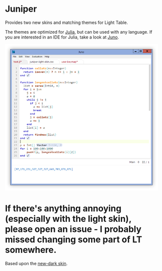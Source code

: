 Juniper
=======
Provides two new skins and matching themes for Light Table.

The themes are optimized for [Julia](http://julialang.org), but can be used with any language.
If you are interested in an IDE for Julia, take a look at [Juno](http://junolab.org/docs/installing.html).

![Juniper Light](screens/screen-light.png)

If there's anything annoying (especially with the light skin), please open an issue - I probably missed changing some part of LT somewhere.
=======
Based upon the [new-dark skin](https://github.com/LightTable/LightTable/blob/master/deploy/core/css/skins/new-dark.css).
